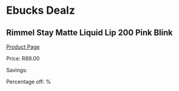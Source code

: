
# Ebucks Dealz
## Rimmel Stay Matte Liquid Lip 200 Pink Blink
[Product Page](https://www.ebucks.com/web/shop/productSelected.do?prodId=985848537&catId=1158500262)

Price: R89.00

Savings: 

Percentage off: %
	